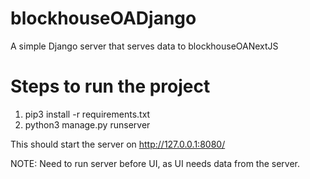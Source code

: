 # blockhouseOADjango
A simple Django server that serves data to blockhouseOANextJS

# Steps to run the project
1) pip3 install -r requirements.txt
2) python3 manage.py runserver

This should start the server on http://127.0.0.1:8080/

NOTE: Need to run server before UI, as UI needs data from the server.